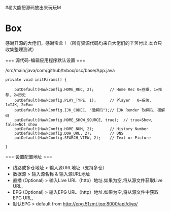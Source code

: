 #老大能把源码放出来玩玩M


# Box
感谢开源的大佬们，感谢宝盒！（所有资源代码均来自大佬们的辛苦付出,本仓只收集整理测试）

=== 源代码-编辑应用程序默认设置 ===

/src/main/java/com/github/tvbox/osc/base/App.java

    private void initParams() {

        putDefault(HawkConfig.HOME_REC, 2);       // Home Rec 0=豆瓣, 1=推荐, 2=历史
        putDefault(HawkConfig.PLAY_TYPE, 1);      // Player   0=系统, 1=IJK, 2=Exo
        putDefault(HawkConfig.IJK_CODEC, "硬解码");// IJK Render 软解码, 硬解码
        putDefault(HawkConfig.HOME_SHOW_SOURCE, true);  // true=Show, false=Not show
        putDefault(HawkConfig.HOME_NUM, 2);       // History Number
        putDefault(HawkConfig.DOH_URL, 2);        // DNS
        putDefault(HawkConfig.SEARCH_VIEW, 2);    // Text or Picture

    }

=== 设置配置地址 ===
- 线路或多仓地址 > 输入源URL地址（支持多仓）
- 数据源 > 输入源名称 & 输入源URL地址
- 直播 (Optional) > 输入Live URL（http）地址.如果为空,将从源文件获取Live URL,
- EPG (Optional) > 输入EPG URL（http）地址.如果为空,将从源文件中获取EPG URL,
- 默认EPG > default from http://epg.51zmt.top:8000/api/diyp/
